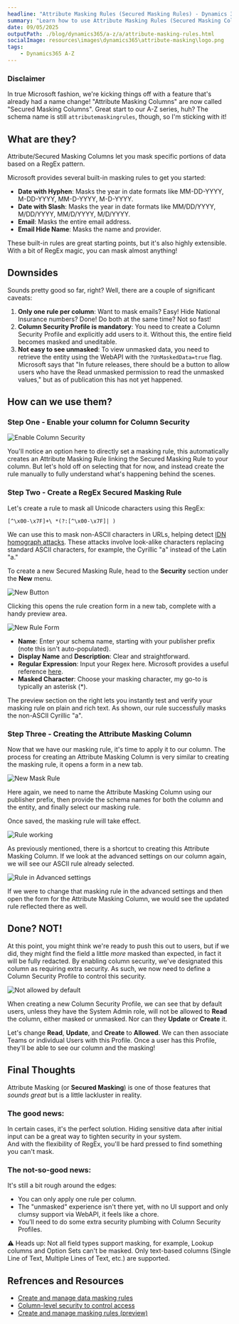 ```yaml
---
headline: "Attribute Masking Rules (Secured Masking Rules) - Dynamics 365 CE: From A-Z"
summary: "Learn how to use Attribute Masking Rules (Secured Masking Columns) in Dynamics 365 CE to securely mask sensitive data. Tips, caveats, and real-world examples."
date: 09/05/2025
outputPath: ./blog/dynamics365/a-z/a/attribute-masking-rules.html
socialImage: resources\images\dynamics365\attribute-masking\logo.png
tags: 
    - Dynamics365 A-Z
---
```



### Disclaimer

In true Microsoft fashion, we're kicking things off with a feature that's already had a name change! "Attribute Masking Columns" are now called "Secured Masking Columns". Great start to our A-Z series, huh? The schema name is still `attributemaskingrules`, though, so I'm sticking with it!

## What are they?

Attribute/Secured Masking Columns let you mask specific portions of data based on a RegEx pattern.

Microsoft provides several built-in masking rules to get you started:

* **Date with Hyphen**: Masks the year in date formats like MM-DD-YYYY, M-DD-YYYY, MM-D-YYYY, M-D-YYYY.
* **Date with Slash**: Masks the year in date formats like MM/DD/YYYY, M/DD/YYYY, MM/D/YYYY, M/D/YYYY.
* **Email**: Masks the entire email address.
* **Email Hide Name**: Masks the name and provider.

These built-in rules are great starting points, but it's also highly extensible. With a bit of RegEx magic, you can mask almost anything!

## Downsides

Sounds pretty good so far, right? Well, there are a couple of significant caveats:

1. **Only one rule per column**: Want to mask emails? Easy! Hide National Insurance numbers? Done! Do both at the same time? Not so fast!
2. **Column Security Profile is mandatory**: You need to create a Column Security Profile and explicitly add users to it. Without this, the entire field becomes masked and uneditable.
3. **Not easy to see unmasked**: To view unmasked data, you need to retrieve the entity using the WebAPI with the `?UnMaskedData=true` flag. Microsoft says that "In future releases, there should be a button to allow users who have the Read unmasked permission to read the unmasked values," but as of publication this has not yet happened.


## How can we use them? 

### Step One - Enable your column for Column Security
![Enable Column Security](/resources\images\dynamics365\attribute-masking\security.png "Enable Column Security")

You'll notice an option here to directly set a masking rule, this automatically creates an Attribute Masking Rule linking the Secured Masking Rule to your column. But let's hold off on selecting that for now, and instead create the rule manually to fully understand what's happening behind the scenes.

### Step Two - Create a RegEx Secured Masking Rule

Let's create a rule to mask all Unicode characters using this RegEx:

```regex
[^\x00-\x7F]+\ *(?:[^\x00-\x7F]| )
```

We can use this to mask non-ASCII characters in URLs, helping detect [IDN homograph attacks](https://en.wikipedia.org/wiki/IDN_homograph_attack). These attacks involve look-alike characters replacing standard ASCII characters, for example, the Cyrillic "а" instead of the Latin "a."

To create a new Secured Masking Rule, head to the **Security** section under the **New** menu.

![New Button](/resources/images/dynamics365/attribute-masking/new-rule.png "New Button")

Clicking this opens the rule creation form in a new tab, complete with a handy preview area.

![New Rule Form](/resources/images/dynamics365/attribute-masking/new-rule-form.png "New Rule Form")

* **Name**: Enter your schema name, starting with your publisher prefix (note this isn't auto-populated).
* **Display Name** and **Description**: Clear and straightforward.
* **Regular Expression**: Input your Regex here. Microsoft provides a useful reference [here](https://learn.microsoft.com/en-us/dotnet/standard/base-types/regular-expression-language-quick-reference).
* **Masked Character**: Choose your masking character, my go-to is typically an asterisk (\*).

The preview section on the right lets you instantly test and verify your masking rule on plain and rich text. As shown, our rule successfully masks the non-ASCII Cyrillic "а".


### Step Three - Creating the Attribute Masking Column

Now that we have our masking rule, it's time to apply it to our column. The process for creating an Attribute Masking Column is very similar to creating the masking rule, it opens a form in a new tab.

![New Mask Rule](/resources/images/dynamics365/attribute-masking/new-mask-rule.png "New Mask Rule")

Here again, we need to name the Attribute Masking Column using our publisher prefix, then provide the schema names for both the column and the entity, and finally select our masking rule.

Once saved, the masking rule will take effect.

![Rule working](/resources/images/dynamics365/attribute-masking/rule-working.png "Rule working")

As previously mentioned, there is a shortcut to creating this Attribute Masking Column. If we look at the advanced settings on our column again, we will see our ASCII rule already selected.

![Rule in Advanced settings](/resources/images/dynamics365/attribute-masking/rule-in-advanced.png "Rule in Advanced settings")

If we were to change that masking rule in the advanced settings and then open the form for the Attribute Masking Column, we would see the updated rule reflected there as well.


## Done? NOT!

At this point, you might think we're ready to push this out to users, but if we did, they might find the field a little *more* masked than expected, in fact it will be fully redacted. By enabling column security, we've designated this column as requiring extra security. As such, we now need to define a Column Security Profile to control this security.

![Not allowed by default](/resources/images/dynamics365/attribute-masking/profile-not-allowed.png "Not allowed by default")

When creating a new Column Security Profile, we can see that by default users, unless they have the System Admin role, will not be allowed to **Read** the column, either masked or unmasked. Nor can they **Update** or **Create** it.

Let's change **Read**, **Update**, and **Create** to **Allowed**. We can then associate Teams or individual Users with this Profile. Once a user has this Profile, they'll be able to see our column and the masking!

## Final Thoughts

Attribute Masking (or **Secured Masking**) is one of those features that *sounds great* but is a little lackluster in reality.

### The good news:  

In certain cases, it's the perfect solution. Hiding sensitive data after initial input can be a great way to tighten security in your system.  
And with the flexibility of RegEx, you'll be hard pressed to find something you can't mask.

### The not-so-good news:  

It's still a bit rough around the edges:

* You can only apply one rule per column.
* The "unmasked" experience isn't there yet, with no UI support and only clumsy support via WebAPI, it feels like a chore.
* You’ll need to do some extra security plumbing with Column Security Profiles.

⚠️ Heads up: Not all field types support masking, for example, Lookup columns and Option Sets can't be masked. Only text-based columns (Single Line of Text, Multiple Lines of Text, etc.) are supported.

## Refrences and Resources 


- [Create and manage data masking rules](https://learn.microsoft.com/en-us/dynamics365/customer-service/administer/data-masking-settings?WT.mc_id=DX-MVP-5004571)
- [Column-level security to control access](https://learn.microsoft.com/en-us/power-platform/admin/field-level-security)
- [Create and manage masking rules (preview)](https://learn.microsoft.com/en-us/power-platform/admin/create-manage-masking-rules )
